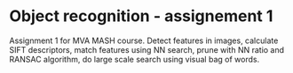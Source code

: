 Object recognition - assignement 1
==================================

Assignment 1 for MVA MASH course. Detect features in images, calculate SIFT descriptors, match features using NN search, prune with NN ratio and RANSAC algorithm, do large scale search using visual bag of words. 
